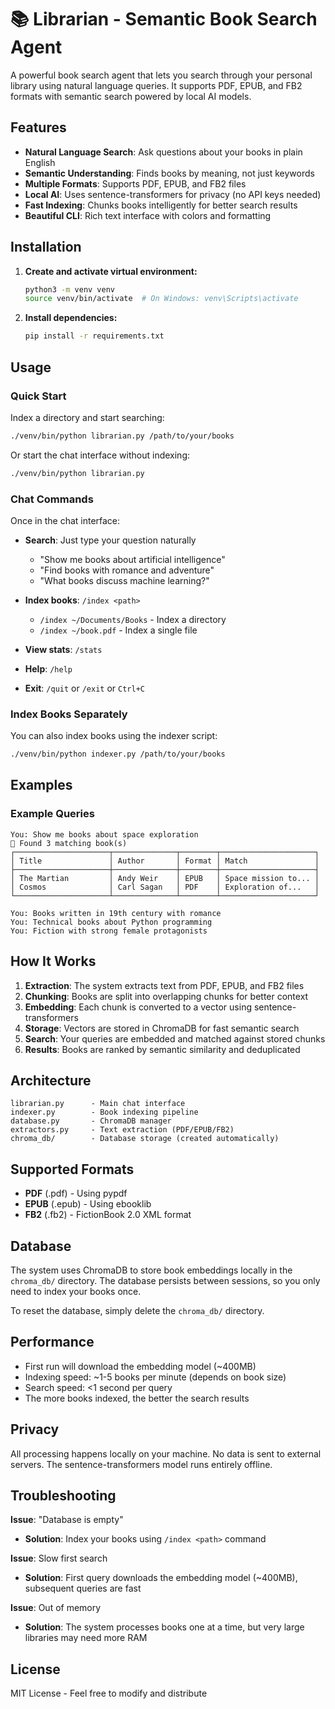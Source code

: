 # 📚 Librarian - Semantic Book Search Agent

A powerful book search agent that lets you search through your personal library using natural language queries. It supports PDF, EPUB, and FB2 formats with semantic search powered by local AI models.

## Features

- **Natural Language Search**: Ask questions about your books in plain English
- **Semantic Understanding**: Finds books by meaning, not just keywords
- **Multiple Formats**: Supports PDF, EPUB, and FB2 files
- **Local AI**: Uses sentence-transformers for privacy (no API keys needed)
- **Fast Indexing**: Chunks books intelligently for better search results
- **Beautiful CLI**: Rich text interface with colors and formatting

## Installation

1. **Create and activate virtual environment:**
   ```bash
   python3 -m venv venv
   source venv/bin/activate  # On Windows: venv\Scripts\activate
   ```

2. **Install dependencies:**
   ```bash
   pip install -r requirements.txt
   ```

## Usage

### Quick Start

Index a directory and start searching:
```bash
./venv/bin/python librarian.py /path/to/your/books
```

Or start the chat interface without indexing:
```bash
./venv/bin/python librarian.py
```

### Chat Commands

Once in the chat interface:

- **Search**: Just type your question naturally
  - "Show me books about artificial intelligence"
  - "Find books with romance and adventure"
  - "What books discuss machine learning?"

- **Index books**: `/index <path>`
  - `/index ~/Documents/Books` - Index a directory
  - `/index ~/book.pdf` - Index a single file

- **View stats**: `/stats`
- **Help**: `/help`
- **Exit**: `/quit` or `/exit` or `Ctrl+C`

### Index Books Separately

You can also index books using the indexer script:
```bash
./venv/bin/python indexer.py /path/to/your/books
```

## Examples

### Example Queries

```
You: Show me books about space exploration
📖 Found 3 matching book(s)
┌─────────────────────┬──────────────┬────────┬─────────────────────┐
│ Title               │ Author       │ Format │ Match               │
├─────────────────────┼──────────────┼────────┼─────────────────────┤
│ The Martian         │ Andy Weir    │ EPUB   │ Space mission to... │
│ Cosmos              │ Carl Sagan   │ PDF    │ Exploration of...   │
└─────────────────────┴──────────────┴────────┴─────────────────────┘

You: Books written in 19th century with romance
You: Technical books about Python programming
You: Fiction with strong female protagonists
```

## How It Works

1. **Extraction**: The system extracts text from PDF, EPUB, and FB2 files
2. **Chunking**: Books are split into overlapping chunks for better context
3. **Embedding**: Each chunk is converted to a vector using sentence-transformers
4. **Storage**: Vectors are stored in ChromaDB for fast semantic search
5. **Search**: Your queries are embedded and matched against stored chunks
6. **Results**: Books are ranked by semantic similarity and deduplicated

## Architecture

```
librarian.py      - Main chat interface
indexer.py        - Book indexing pipeline
database.py       - ChromaDB manager
extractors.py     - Text extraction (PDF/EPUB/FB2)
chroma_db/        - Database storage (created automatically)
```

## Supported Formats

- **PDF** (.pdf) - Using pypdf
- **EPUB** (.epub) - Using ebooklib
- **FB2** (.fb2) - FictionBook 2.0 XML format

## Database

The system uses ChromaDB to store book embeddings locally in the `chroma_db/` directory. The database persists between sessions, so you only need to index your books once.

To reset the database, simply delete the `chroma_db/` directory.

## Performance

- First run will download the embedding model (~400MB)
- Indexing speed: ~1-5 books per minute (depends on book size)
- Search speed: <1 second per query
- The more books indexed, the better the search results

## Privacy

All processing happens locally on your machine. No data is sent to external servers. The sentence-transformers model runs entirely offline.

## Troubleshooting

**Issue**: "Database is empty"
- **Solution**: Index your books using `/index <path>` command

**Issue**: Slow first search
- **Solution**: First query downloads the embedding model (~400MB), subsequent queries are fast

**Issue**: Out of memory
- **Solution**: The system processes books one at a time, but very large libraries may need more RAM

## License

MIT License - Feel free to modify and distribute
